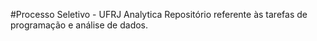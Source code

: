 #Processo Seletivo - UFRJ Analytica
Repositório referente às tarefas de programação e análise de dados.
